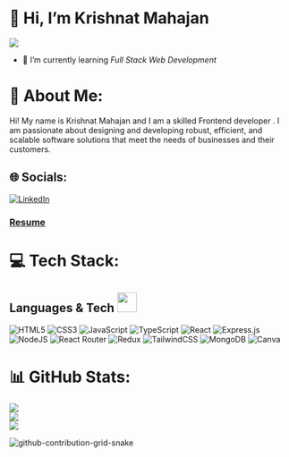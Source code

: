 # 👋 Hi, I’m Krishnat Mahajan

[![](https://visitcount.itsvg.in/api?id=Krish4206&icon=9&color=0)](https://visitcount.itsvg.in)


- 🌱 I’m currently learning *Full Stack Web Development*


# 💫 About Me:
<!-- Frontend  Developer with a good knowledge of Back-end development and Problem-Solving skills. Also, have great knowledge in React , javaScript and Databases like MySQL, Looking forward to becoming a Full Stack developer, alongside learning and growing with the Organization.
 -->       <p>Hi! My name is <span> Krishnat Mahajan</span> and I am a skilled Frontend developer . I am passionate about designing and developing robust, efficient, and scalable software solutions that meet the needs of businesses and their customers.

## 🌐 Socials:
[![LinkedIn](https://img.shields.io/badge/LinkedIn-%230077B5.svg?logo=linkedin&logoColor=white)]([https://www.linkedin.com/in/krishnat-mahajan-1a18821a3/](https://www.linkedin.com/in/krishnat-mahajan-1a18821a3/)) 
 



 <h3>
  <a href="https://drive.google.com/file/d/1-jWUcb35mxCYn4exoAdLs0Jku5hzQCIz/view?usp=share_link" target="_blank"> Resume </a>
</h3>
 
# 💻 Tech Stack:

<div>
 <h2>Languages & Tech <img src="https://camo.githubusercontent.com/beb64ff21c883e318e4f5db5231c2ba4175705bea1c9249e82a41ab375db4f75/68747470733a2f2f6d65646961322e67697068792e636f6d2f6d656469612f51737347456d706b79454f684243623765312f67697068792e6769663f6369643d656366303565343761306e336769316266716e74716d6f62386739616964316f796a327772336473336d67373030626c267269643d67697068792e676966" width="35"/></h2> 

![HTML5](https://img.shields.io/badge/html5-%23E34F26.svg?style=flat-square&logo=html5&logoColor=white) ![CSS3](https://img.shields.io/badge/css3-%231572B6.svg?style=flat-square&logo=css3&logoColor=white) ![JavaScript](https://img.shields.io/badge/javascript-%23323330.svg?style=flat-square&logo=javascript&logoColor=%23F7DF1E) ![TypeScript](https://img.shields.io/badge/typescript-%23007ACC.svg?style=flat-square&logo=typescript&logoColor=white) ![React](https://img.shields.io/badge/react-%2320232a.svg?style=flat-square&logo=react&logoColor=%2361DAFB) ![Express.js](https://img.shields.io/badge/express.js-%23404d59.svg?style=flat-square&logo=express&logoColor=%2361DAFB) ![NodeJS](https://img.shields.io/badge/node.js-6DA55F?style=flat-square&logo=node.js&logoColor=white) ![React Router](https://img.shields.io/badge/React_Router-CA4245?style=flat-square&logo=react-router&logoColor=white) ![Redux](https://img.shields.io/badge/redux-%23593d88.svg?style=flat-square&logo=redux&logoColor=white) ![TailwindCSS](https://img.shields.io/badge/tailwindcss-%2338B2AC.svg?style=flat-square&logo=tailwind-css&logoColor=white) ![MongoDB](https://img.shields.io/badge/MongoDB-%234ea94b.svg?style=flat-square&logo=mongodb&logoColor=white) ![Canva](https://img.shields.io/badge/Canva-%2300C4CC.svg?style=flat-square&logo=Canva&logoColor=white)
</div>



# 📊 GitHub Stats:
![](https://github-readme-stats.vercel.app/api?username=/Krish4206&theme=dark&hide_border=false&include_all_commits=false&count_private=false)<br/>
![](https://github-readme-streak-stats.herokuapp.com/?user=Krish4206&theme=dark&hide_border=false)<br/>
![](https://github-readme-stats.vercel.app/api/top-langs/?username=Krish4206&theme=dark&hide_border=false&include_all_commits=false&count_private=false&layout=compact)

![github-contribution-grid-snake](https://user-images.githubusercontent.com/90142173/154796318-e529fdc7-2132-4ce7-8417-06b71cf02506.svg)

